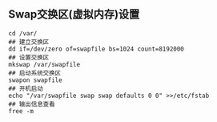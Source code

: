 ## Swap交换区(虚拟内存)设置

    cd /var/
    ## 建立交换区
    dd if=/dev/zero of=swapfile bs=1024 count=8192000
    ## 设置交换区
    mkswap /var/swapfile
    ## 启动系统交换区
    swapon swapfile
    ## 开机启动
    echo "/var/swapfile swap swap defaults 0 0" >>/etc/fstab
    ## 输出信息查看
    free -m
